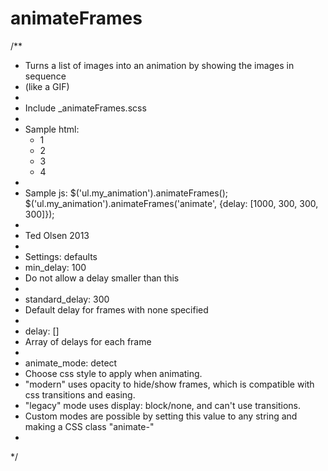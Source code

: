 animateFrames
=============

/**
 * Turns a list of images into an animation by showing the images in sequence
 * (like a GIF)
 *
 * Include _animateFrames.scss
 *
 * Sample html:
     <ul class="animate">
         <li>1</li>
         <li>2</li>
         <li>3</li>
         <li>4</li>
     </ul>
 *
 * Sample js:
     $('ul.my_animation').animateFrames();
     $('ul.my_animation').animateFrames('animate', {delay: [1000, 300, 300, 300]});
 *
 * Ted Olsen 2013
 *
 * Settings: defaults
 * min_delay: 100
 * Do not allow a delay smaller than this
 *
 * standard_delay: 300
 * Default delay for frames with none specified
 *
 * delay: []
 * Array of delays for each frame
 *
 * animate_mode: detect
 * Choose css style to apply when animating.
 * "modern" uses opacity to hide/show frames, which is compatible with css transitions and easing.
 * "legacy" mode uses display: block/none, and can't use transitions.
 * Custom modes are possible by setting this value to any string and making a CSS class "animate-<mode string>"
 *
 */
